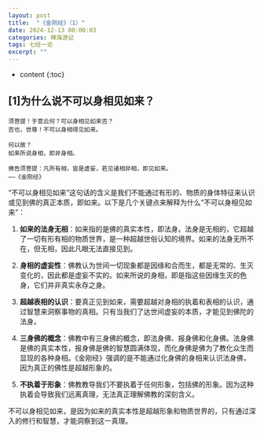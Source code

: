 ```yaml
---
layout: post
title:  "《金刚经》（1）"
date: 2024-12-13 00:00:03
categories: 禅海游记
tags: 七经一论
excerpt: ""
---
```


* content
{:toc}


## [1]为什么说不可以身相见如来？
```
须菩提！于意云何？可以身相见如来否？
否也，世尊！不可以身相得见如来。

何以故？
如来所说身相，即非身相。

佛告须菩提：凡所有相，皆是虚妄，若见诸相非相，即见如来。
——《金刚经》
```
“不可以身相见如来”这句话的含义是我们不能通过有形的、物质的身体特征来认识或见到佛的真正本质，即如来。以下是几个关键点来解释为什么“不可以身相见如来”：

1. **如来的法身无相**：如来指的是佛的真实本性，即法身。法身是无相的，它超越了一切有形有相的物质世界，是一种超越世俗认知的境界。如来的法身无所不在，但无相，因此凡眼无法直接见到。

2. **身相的虚妄性**：佛教认为世间一切现象都是因缘和合而生，都是无常的、生灭变化的，因此都是虚妄不实的。如来所说的身相，即是指这些因缘生灭的色身，它们并非真实永存之身。

3. **超越表相的认识**：要真正见到如来，需要超越对身相的执着和表相的认识，通过智慧来洞察事物的真相。只有当我们了达世间虚妄的本质，才能见到佛陀的法身。

4. **三身佛的概念**：佛教中有三身佛的概念，即法身佛、报身佛和化身佛。法身佛是佛的真实本性，报身佛是佛的智慧圆满体现，而化身佛是佛为了教化众生而显现的各种身相。《金刚经》强调的是不能通过化身佛的身相来认识法身佛，因为真正的佛性是超越形象的。

5. **不执着于形象**：佛教教导我们不要执着于任何形象，包括佛的形象。因为这种执着会导致我们远离真理，无法真正理解佛教的深刻含义。

不可以身相见如来，是因为如来的真实本性是超越形象和物质世界的，只有通过深入的修行和智慧，才能洞察到这一真理。



















